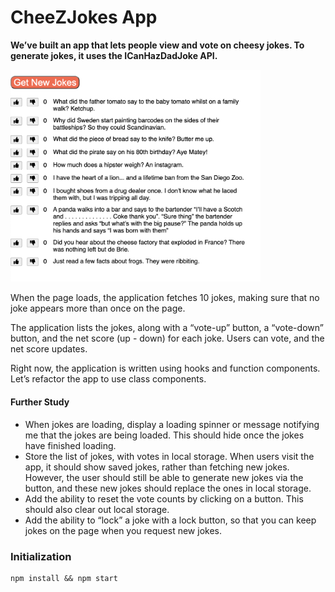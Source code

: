 # **CheeZJokes App**

**We’ve built an app that lets people view and vote on cheesy jokes. To generate jokes, it uses the ICanHazDadJoke API.**

[<img src="/_images/CheeZ_Jokes.png" width="400"/>](/images/CheeZ_Jokes.png)


When the page loads, the application fetches 10 jokes, making sure that no joke appears more than once on the page.

The application lists the jokes, along with a “vote-up” button, a “vote-down” button, and the net score (up - down) for each joke. Users can vote, and the net score updates.

Right now, the application is written using hooks and function components. Let’s refactor the app to use class components.

#### Further Study
- When jokes are loading, display a loading spinner or message notifying me that the jokes are being loaded. This should hide once the jokes have finished loading.
- Store the list of jokes, with votes in local storage. When users visit the app, it should show saved jokes, rather than fetching new jokes. However, the user should still be able to generate new jokes via the button, and these new jokes should replace the ones in local storage.
- Add the ability to reset the vote counts by clicking on a button. This should also clear out local storage.
- Add the ability to “lock” a joke with a lock button, so that you can keep jokes on the page when you request new jokes.


### Initialization

```
npm install && npm start
```
